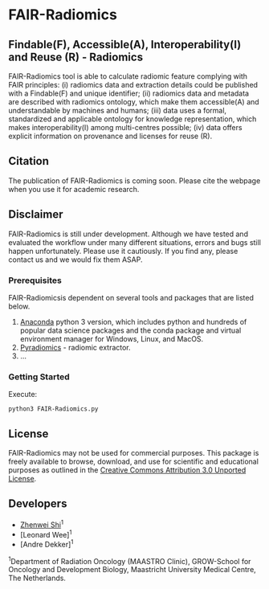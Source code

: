 # FAIR-Radiomics
## Findable(F), Accessible(A), Interoperability(I) and Reuse (R) - Radiomics

FAIR-Radiomics tool is able to calculate radiomic feature complying with FAIR principles:  (i) radiomics data and extraction details could be published with a Findable(F) and unique identifier; (ii) radiomics data and metadata are described with radiomics ontology, which make them accessible(A) and understandable by machines and humans; (iii) data uses a formal, standardized and applicable ontology for knowledge representation, which makes interoperability(I) among multi-centres possible; (iv) data offers explicit information on provenance and licenses for reuse (R).

## Citation
The publication of FAIR-Radiomics is coming soon. Please cite the webpage when you use it for academic research.


## Disclaimer

FAIR-Radiomics is still under development. Although we have tested and evaluated the workflow under many different situations, errors and bugs still happen unfortunately. Please use it cautiously. If you find any, please contact us and we would fix them ASAP.


### Prerequisites 

FAIR-Radiomicsis dependent on several tools and packages that are listed below.

1. [Anaconda](https://www.anaconda.com/download/) python 3 version, which includes python and hundreds of popular data science packages and the conda package and virtual environment manager for Windows, Linux, and MacOS.
2. [Pyradiomics](https://github.com/Radiomics/pyradiomics) - radiomic extractor.
3. ...

		
### Getting Started

Execute:
```
python3 FAIR-Radiomics.py
```


## License

FAIR-Radiomics may not be used for commercial purposes. This package is freely available to browse, download, and use for scientific and educational purposes as outlined in the [Creative Commons Attribution 3.0 Unported License](https://creativecommons.org/licenses/by/3.0/).

## Developers
 - [Zhenwei Shi](https://github.com/zhenweishi)<sup>1</sup>
 - [Leonard Wee]<sup>1</sup>
 - [Andre Dekker]<sup>1</sup>
 
<sup>1</sup>Department of Radiation Oncology (MAASTRO Clinic), GROW-School for Oncology and Development Biology, Maastricht University Medical Centre, The Netherlands.
